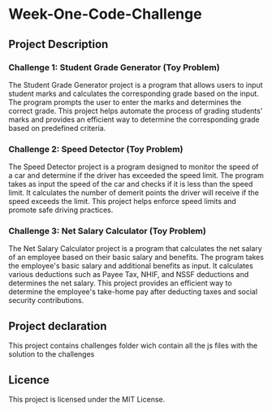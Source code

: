 # Week-One-Code-Challenge

## Project Description
### Challenge 1: Student Grade Generator (Toy Problem)

The Student Grade Generator project is a program that allows users to input student marks and calculates the corresponding grade based on the input. The program prompts the user to enter the marks and determines the correct grade. This project helps automate the process of grading students' marks and provides an efficient way to determine the corresponding grade based on predefined criteria.

### Challenge 2: Speed Detector (Toy Problem)

The Speed Detector project is a program designed to monitor the speed of a car and determine if the driver has exceeded the speed limit. The program takes as input the speed of the car and checks if it is less than the speed limit. It calculates the number of demerit points the driver will receive if the speed exceeds the limit. This project helps enforce speed limits and promote safe driving practices.

### Challenge 3: Net Salary Calculator (Toy Problem)

The Net Salary Calculator project is a program that calculates the net salary of an employee based on their basic salary and benefits. The program takes the employee's basic salary and additional benefits as input. It calculates various deductions such as Payee Tax, NHIF, and NSSF deductions and determines the net salary. This project provides an efficient way to determine the employee's take-home pay after deducting taxes and social security contributions.

## Project declaration

This project contains challenges folder wich contain all the js files with the solution to the challenges
## Licence
This project is licensed under the MIT License.